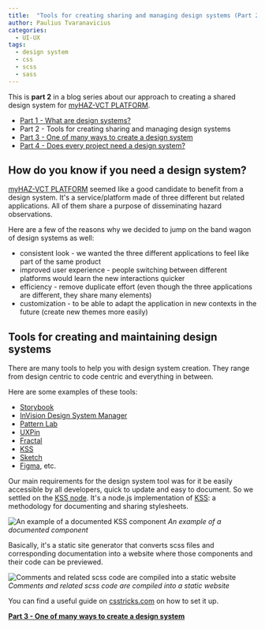 ```yaml
---
title:  "Tools for creating sharing and managing design systems (Part 2)"
author: Paulius Tvaranavicius
categories:
  - UI-UX
tags:
  - design system
  - css
  - scss
  - sass
---
```


This is **part 2** in a blog series about our approach to creating a shared design system for [myHAZ-VCT PLATFORM](https://oda.bgs.ac.uk/).

- [Part 1 - What are design systems?](../myhaz-design-system-1)
- Part 2 - Tools for creating sharing and managing design systems
- [Part 3 - One of many ways to create a design system](../myhaz-design-system-3)
- [Part 4 - Does every project need a design system?](../myhaz-design-system-4)

## How do you know if you need a design system?

[myHAZ-VCT PLATFORM](https://oda.bgs.ac.uk/) seemed like a good candidate to benefit from a design system. It's a service/platform made of three different but related applications. All of them share a purpose of disseminating hazard observations. 

Here are a few of the reasons why we decided to jump on the band wagon of design systems as well: 

- consistent look - we wanted the three different applications to feel like part of the same product
- improved user experience - people switching between different platforms would learn the new interactions quicker
- efficiency - remove duplicate effort (even though the three applications are different, they share many elements)
- customization - to be able to adapt the application in new contexts in the future (create new themes more easily)

## Tools for creating and maintaining design systems

There are many tools to help you with design system creation. They range from design centric to code centric and everything in between. 

Here are some examples of these tools:
- [Storybook](https://storybook.js.org/)
- [InVision Design System Manager](https://www.invisionapp.com/design-system-manager)
- [Pattern Lab](https://patternlab.io/)
- [UXPin](https://www.uxpin.com/)
- [Fractal](https://fractal.build/)
- [KSS](https://warpspire.com/kss/)
- [Sketch](https://www.sketch.com/)
- [Figma](https://www.figma.com/), etc.

Our main requirements for the design system tool was for it be easily accessible by all developers, quick to update and easy to document. So we settled on the [KSS node](https://github.com/kss-node/kss-node). It's a node.js implementation of [KSS](https://warpspire.com/kss/): a methodology for documenting and sharing stylesheets.

![An example of a documented KSS component](../../assets/images/2019-11-01-myhaz-design-system/documenting-kss.png)
*An example of a documented component*

Basically, it's a static site generator that converts scss files and corresponding documentation into a website where those components and their code can be previewed.

![Comments and related scss code are compiled into a static website](../../assets/images/2019-11-01-myhaz-design-system/static-website-for-design-system.png)
*Comments and related scss code are compiled into a static website*

You can find a useful guide on [csstricks.com](https://css-tricks.com/build-style-guide-straight-sass/) on how to set it up.

**[Part 3 - One of many ways to create a design system](../myhaz-design-system-3)**
